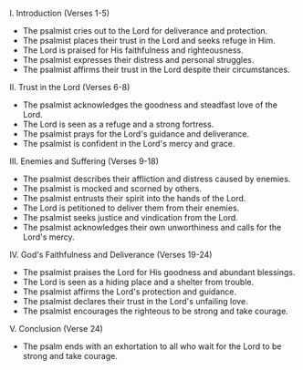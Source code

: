 I. Introduction (Verses 1-5)
- The psalmist cries out to the Lord for deliverance and protection.
- The psalmist places their trust in the Lord and seeks refuge in Him.
- The Lord is praised for His faithfulness and righteousness.
- The psalmist expresses their distress and personal struggles.
- The psalmist affirms their trust in the Lord despite their circumstances.

II. Trust in the Lord (Verses 6-8)
- The psalmist acknowledges the goodness and steadfast love of the Lord.
- The Lord is seen as a refuge and a strong fortress.
- The psalmist prays for the Lord's guidance and deliverance.
- The psalmist is confident in the Lord's mercy and grace.

III. Enemies and Suffering (Verses 9-18)
- The psalmist describes their affliction and distress caused by enemies.
- The psalmist is mocked and scorned by others.
- The psalmist entrusts their spirit into the hands of the Lord.
- The Lord is petitioned to deliver them from their enemies.
- The psalmist seeks justice and vindication from the Lord.
- The psalmist acknowledges their own unworthiness and calls for the Lord's mercy.

IV. God's Faithfulness and Deliverance (Verses 19-24)
- The psalmist praises the Lord for His goodness and abundant blessings.
- The Lord is seen as a hiding place and a shelter from trouble.
- The psalmist affirms the Lord's protection and guidance.
- The psalmist declares their trust in the Lord's unfailing love.
- The psalmist encourages the righteous to be strong and take courage.

V. Conclusion (Verse 24)
- The psalm ends with an exhortation to all who wait for the Lord to be strong and take courage.